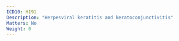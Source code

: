```yaml
---
ICD10: H191
Description: "Herpesviral keratitis and keratoconjunctivitis"
Matters: No
Weight: 0
---
```

